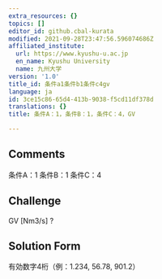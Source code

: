 ```yaml
---
extra_resources: {}
topics: []
editor_id: github.cbal-kurata
modified: 2021-09-28T23:47:56.596074686Z
affiliated_institute:
  url: https://www.kyushu-u.ac.jp
  en_name: Kyushu University
  name: 九州大学
version: '1.0'
title_id: 条件a1条件b1条件c4gv
language: ja
id: 3ce15c86-65d4-413b-9038-f5cd11df378d
translations: {}
title: 条件A：1，条件B：1，条件C：4，GV

---
```


## Comments
条件A：1
条件B：1
条件C：4

## Challenge
GV [Nm3/s] ?

## Solution Form
有効数字4桁（例：1.234,  56.78,  901.2）




